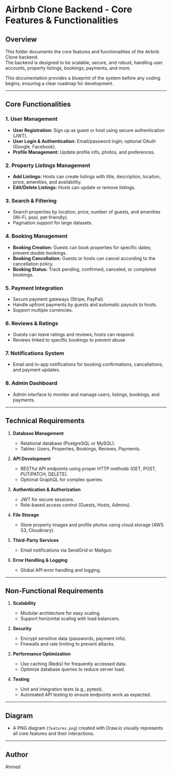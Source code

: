 # Airbnb Clone Backend - Core Features & Functionalities

## Overview
This folder documents the core features and functionalities of the Airbnb Clone backend.  
The backend is designed to be scalable, secure, and robust, handling user accounts, property listings, bookings, payments, and more.  

This documentation provides a blueprint of the system before any coding begins, ensuring a clear roadmap for development.

---

## Core Functionalities

### 1. User Management
- **User Registration:** Sign up as guest or host using secure authentication (JWT).  
- **User Login & Authentication:** Email/password login; optional OAuth (Google, Facebook).  
- **Profile Management:** Update profile info, photos, and preferences.  

### 2. Property Listings Management
- **Add Listings:** Hosts can create listings with title, description, location, price, amenities, and availability.  
- **Edit/Delete Listings:** Hosts can update or remove listings.  

### 3. Search & Filtering
- Search properties by location, price, number of guests, and amenities (Wi-Fi, pool, pet-friendly).  
- Pagination support for large datasets.  

### 4. Booking Management
- **Booking Creation:** Guests can book properties for specific dates; prevent double bookings.  
- **Booking Cancellation:** Guests or hosts can cancel according to the cancellation policy.  
- **Booking Status:** Track pending, confirmed, canceled, or completed bookings.  

### 5. Payment Integration
- Secure payment gateways (Stripe, PayPal).  
- Handle upfront payments by guests and automatic payouts to hosts.  
- Support multiple currencies.  

### 6. Reviews & Ratings
- Guests can leave ratings and reviews; hosts can respond.  
- Reviews linked to specific bookings to prevent abuse.  

### 7. Notifications System
- Email and in-app notifications for booking confirmations, cancellations, and payment updates.  

### 8. Admin Dashboard
- Admin interface to monitor and manage users, listings, bookings, and payments.  

---

## Technical Requirements

1. **Database Management**
   - Relational database (PostgreSQL or MySQL).  
   - Tables: Users, Properties, Bookings, Reviews, Payments.  

2. **API Development**
   - RESTful API endpoints using proper HTTP methods (GET, POST, PUT/PATCH, DELETE).  
   - Optional GraphQL for complex queries.  

3. **Authentication & Authorization**
   - JWT for secure sessions.  
   - Role-based access control (Guests, Hosts, Admins).  

4. **File Storage**
   - Store property images and profile photos using cloud storage (AWS S3, Cloudinary).  

5. **Third-Party Services**
   - Email notifications via SendGrid or Mailgun.  

6. **Error Handling & Logging**
   - Global API error handling and logging.  

---

## Non-Functional Requirements

1. **Scalability**
   - Modular architecture for easy scaling.  
   - Support horizontal scaling with load balancers.  

2. **Security**
   - Encrypt sensitive data (passwords, payment info).  
   - Firewalls and rate limiting to prevent attacks.  

3. **Performance Optimization**
   - Use caching (Redis) for frequently accessed data.  
   - Optimize database queries to reduce server load.  

4. **Testing**
   - Unit and integration tests (e.g., pytest).  
   - Automated API testing to ensure endpoints work as expected.  

---

## Diagram
- A PNG diagram (`features.png`) created with Draw.io visually represents all core features and their interactions.  

---

## Author
Ahmed
